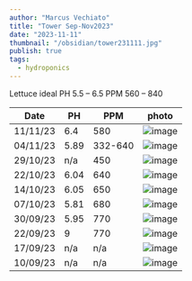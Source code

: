 ```yaml
---
author: "Marcus Vechiato"
title: "Tower Sep-Nov2023"
date: "2023-11-11"
thumbnail: "/obsidian/tower231111.jpg"
publish: true
tags:
  - hydroponics
--- 
```

Lettuce	ideal PH 5.5 – 6.5 PPM 560 – 840













| Date     | PH   | PPM  | photo |
| -------- | ---- | ---- | ---   |
| 11/11/23 | 6.4  | 580  | ![image](/obsidian/tower231111.jpg) | 
| 04/11/23 | 5.89 | 332-640 | ![image](/obsidian/tower231104.jpg) | 
| 29/10/23 | n/a | 450  |  ![image](/obsidian/tower231029.jpeg)  |
| 22/10/23 | 6.04 | 640  |  ![image](/obsidian/tower231022.jpg)  |
| 14/10/23 | 6.05 | 650  |  ![image](/obsidian/tower231014.jpg)  |
| 07/10/23 | 5.81 | 680  |  ![image](/obsidian/tower231007.jpeg) |
| 30/09/23 | 5.95 | 770  |  ![image](/obsidian/tower230930.jpg)  |
| 22/09/23 | 9    | 770  |  ![image](/obsidian/tower230922.jpg)  | 
| 17/09/23 | n/a  | n/a  |  ![image](/obsidian/tower230917.png)  |
| 10/09/23 | n/a  | n/a  |  ![image](/obsidian/tower230923.png)  |
